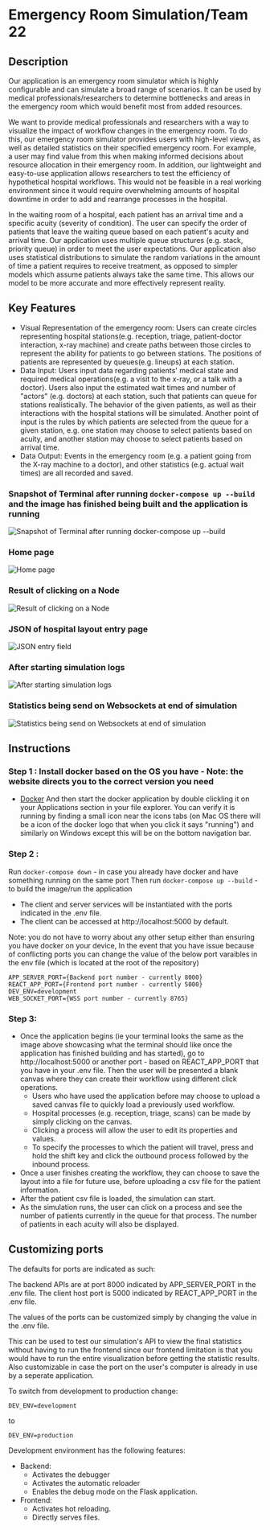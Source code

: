 # Emergency Room Simulation/Team 22

## Description 
 Our application is an emergency room simulator which is highly configurable and can simulate a broad range of scenarios. It can be used by medical professionals/researchers to determine bottlenecks and areas in the emergency room which would benefit most from added resources.

 <!-- * What is the problem you're trying to solve? -->
  We want to provide medical professionals and researchers with a way to visualize the impact of workflow changes in the emergency room. To do this, our emergency room simulator provides users with high-level views, as well as detailed statistics on their specified emergency room. For example, a user may find value from this when making informed decisions about resource allocation in their emergency room.
  In addition, our lightweight and easy-to-use application allows researchers to test the efficiency of hypothetical hospital workflows. This would not be feasible in a real working environment since it would require overwhelming amounts of hospital downtime in order to add and rearrange processes in the hospital.

 <!-- * Is there any context required to understand **why** the application solves this problem? -->
  In the waiting room of a hospital, each patient has an arrival time and a specific acuity (severity of condition). The user can specify the order of patients that leave the waiting queue based on each patient's acuity and arrival time. Our application uses multiple queue structures (e.g. stack, priority queue) in order to meet the user expectations.
  Our application also uses statistical distributions to simulate the random variations in the amount of time a patient requires to receive treatment, as opposed to simpler models which assume patients always take the same time. This allows our model to be more accurate and more effectively represent reality.

## Key Features
 <!-- * Describe the key features in the application that the user can access
 * Feel free to provide a breakdown or detail for each feature that is most appropriate for your application -->
 * Visual Representation of the emergency room: Users can create circles representing hospital stations(e.g. reception, triage, patient-doctor interaction, x-ray machine) and create paths between those circles to represent the ability for patients to go between stations. The positions of patients are represented by queues(e.g. lineups) at each station.
 * Data Input: Users input data regarding patients' medical state and required medical operations(e.g. a visit to the x-ray, or a talk with a doctor). Users also input the estimated wait times and number of "actors" (e.g. doctors) at each station, such that patients can queue for stations realistically. The behavior of the given patients, as well as their interactions with the hospital stations will be simulated. Another point of input is the rules by which patients are selected from the queue for a given station, e.g. one station may choose to select patients based on acuity, and another station may choose to select patients based on arrival time.
 * Data Output: Events in the emergency room (e.g. a patient going from the X-ray machine to a doctor), and other statistics (e.g. actual wait times) are all recorded and saved.
 
### Snapshot of Terminal after running ```docker-compose up --build``` and the image has finished being built and the application is running 

 ![Snapshot of Terminal after running docker-compose up --build](https://github.com/csc301-fall-2019/team-project-ml-simulation-vector-institute/blob/master/deliverables/ServerStarting.png)
### Home page

 ![Home page](https://github.com/csc301-fall-2019/team-project-ml-simulation-vector-institute/blob/master/deliverables/homepage.png)
### Result of clicking on a Node

 ![Result of clicking on a Node](https://github.com/csc301-fall-2019/team-project-ml-simulation-vector-institute/blob/master/deliverables/nodeexpanded.png)
### JSON of hospital layout entry page

![JSON entry field](https://github.com/csc301-fall-2019/team-project-ml-simulation-vector-institute/blob/master/deliverables/jsonentry.png)
### After starting simulation logs

 ![After starting simulation logs](https://github.com/csc301-fall-2019/team-project-ml-simulation-vector-institute/blob/master/deliverables/logsduringexecution.png)
### Statistics being send on Websockets at end of simulation

![Statistics being send on Websockets at end of simulation](https://github.com/csc301-fall-2019/team-project-ml-simulation-vector-institute/blob/master/deliverables/statistics.png)


## Instructions
 <!-- * Clear instructions for how to use the application from the end-user's perspective
 * How do you access it? Are accounts pre-created or does a user register? Where do you start? etc. 
 * Provide clear steps for using each feature described above
 * If you cannot deploy your application for technical reasons, please let your TA know at the beginning of the iteration. You will need to demo the application to your partner either way. -->
### Step 1 : Install docker based on the OS you have - Note: the website directs you to the correct version you need 
* [Docker](https://www.docker.com/products/docker-desktop)
And then start the docker application by double clickling it on your Applications section in your 
file explorer. You can verify it is running by finding a small icon near the icons tabs (on Mac OS there will be a icon of the docker logo that when you click it says "running") and similarly on Windows except this will be on the bottom navigation bar.

### Step 2 :
Run ```docker-compose down``` - in case you already have docker and have something running on the same port
Then run ```docker-compose up --build``` - to build the image/run the application
  - The client and server services will be instantiated with the ports indicated in the .env file.
  - The client can be accessed at http://localhost:5000 by default.

Note: you do not have to worry about any other setup either than ensuring you have docker on your device, 
In the event that you have issue because of conflicting ports you can change the value of the below port
varaibles in the env file (which is located at the root of the repository)
```
APP_SERVER_PORT={Backend port number - currently 8000}
REACT_APP_PORT={Frontend port number - currently 5000}
DEV_ENV=development
WEB_SOCKET_PORT={WSS port number - currently 8765}
```
### Step 3:
- Once the application begins (ie your terminal looks the same as the image above showcasing what the terminal should like once the application has finished building and has started), go to http://localhost:5000 or another port - based on REACT_APP_PORT that you have in your .env file. Then the user will be presented a blank canvas where they can create their workflow using different click operations.
  - Users who have used the application before may choose to upload a saved canvas file to quickly load a previously used workflow.
  - Hospital processes (e.g. reception, triage, scans) can be made by simply clicking on the canvas.
  - Clicking a process will allow the user to edit its properties and values.
  - To specify the processes to which the patient will travel, press and hold the shift key and click the outbound process followed by the inbound process.
- Once a user finishes creating the workflow, they can choose to save the layout into a file for future use, before uploading a csv file for the patient information.
- After the patient csv file is loaded, the simulation can start.
- As the simulation runs, the user can click on a process and see the number of patients currently in the queue for that process. The number of patients in each acuity will also be displayed.

## Customizing ports

The defaults for ports are indicated as such:

The backend APIs are at port 8000 indicated by APP_SERVER_PORT in the .env file.
The client host port is 5000 indicated by REACT_APP_PORT in the .env file.

The values of the ports can be customized simply by changing the value in the .env file.

This can be used to test our simulation's API to view the final statistics without having to run the frontend since our frontend limitation is that you would have to run the entire visualization before getting the statistic results.
Also customizable in case the port on the user's computer is already in use by a seperate application.

To switch from development to production change:

```
DEV_ENV=development
```

to 

```
DEV_ENV=production
```

Development environment has the following features:
- Backend:
  - Activates the debugger 
  - Activates the automatic reloader
  - Enables the debug mode on the Flask application.
- Frontend:
  - Activates hot reloading.
  - Directly serves files.
